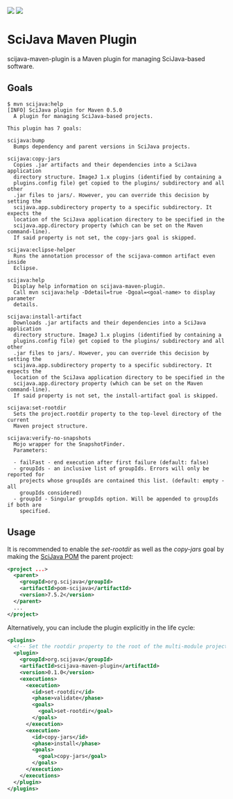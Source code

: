 [![](https://img.shields.io/maven-central/v/org.scijava/scijava-maven-plugin.svg)](http://search.maven.org/#search%7Cgav%7C1%7Cg%3A%22org.scijava%22%20AND%20a%3A%22scijava-maven-plugin%22)
[![](http://jenkins.imagej.net/job/SciJava-Maven-plugin/lastBuild/badge/icon)](http://jenkins.imagej.net/job/SciJava-Maven-plugin/)

SciJava Maven Plugin
====================

scijava-maven-plugin is a Maven plugin for managing SciJava-based software.

Goals
-----

```shell
$ mvn scijava:help
[INFO] SciJava plugin for Maven 0.5.0
  A plugin for managing SciJava-based projects.

This plugin has 7 goals:

scijava:bump
  Bumps dependency and parent versions in SciJava projects.

scijava:copy-jars
  Copies .jar artifacts and their dependencies into a SciJava application
  directory structure. ImageJ 1.x plugins (identified by containing a
  plugins.config file) get copied to the plugins/ subdirectory and all other
  .jar files to jars/. However, you can override this decision by setting the
  scijava.app.subdirectory property to a specific subdirectory. It expects the
  location of the SciJava application directory to be specified in the
  scijava.app.directory property (which can be set on the Maven command-line).
  If said property is not set, the copy-jars goal is skipped.

scijava:eclipse-helper
  Runs the annotation processor of the scijava-common artifact even inside
  Eclipse.

scijava:help
  Display help information on scijava-maven-plugin.
  Call mvn scijava:help -Ddetail=true -Dgoal=<goal-name> to display parameter
  details.

scijava:install-artifact
  Downloads .jar artifacts and their dependencies into a SciJava application
  directory structure. ImageJ 1.x plugins (identified by containing a
  plugins.config file) get copied to the plugins/ subdirectory and all other
  .jar files to jars/. However, you can override this decision by setting the
  scijava.app.subdirectory property to a specific subdirectory. It expects the
  location of the SciJava application directory to be specified in the
  scijava.app.directory property (which can be set on the Maven command-line).
  If said property is not set, the install-artifact goal is skipped.

scijava:set-rootdir
  Sets the project.rootdir property to the top-level directory of the current
  Maven project structure.

scijava:verify-no-snapshots
  Mojo wrapper for the SnapshotFinder.
  Parameters:

  - failFast - end execution after first failure (default: false)
  - groupIds - an inclusive list of groupIds. Errors will only be reported for
    projects whose groupIds are contained this list. (default: empty - all
    groupIds considered)
  - groupId - Singular groupIds option. Will be appended to groupIds if both are
    specified.
```

Usage
-----

It is recommended to enable the _set-rootdir_ as well as the _copy-jars_
goal by making the [SciJava POM](http://github.com/scijava/pom-scijava)
the parent project:

```xml
<project ...>
  <parent>
    <groupId>org.scijava</groupId>
    <artifactId>pom-scijava</artifactId>
    <version>7.5.2</version>
  </parent>
  ...
</project>
```

Alternatively, you can include the plugin explicitly in the life cycle:

```xml
<plugins>
  <!-- Set the rootdir property to the root of the multi-module project -->
  <plugin>
    <groupId>org.scijava</groupId>
    <artifactId>scijava-maven-plugin</artifactId>
    <version>0.1.0</version>
    <executions>
      <execution>
        <id>set-rootdir</id>
        <phase>validate</phase>
        <goals>
          <goal>set-rootdir</goal>
        </goals>
      </execution>
      <execution>
        <id>copy-jars</id>
        <phase>install</phase>
        <goals>
          <goal>copy-jars</goal>
        </goals>
      </execution>
    </executions>
  </plugin>
</plugins>
```
